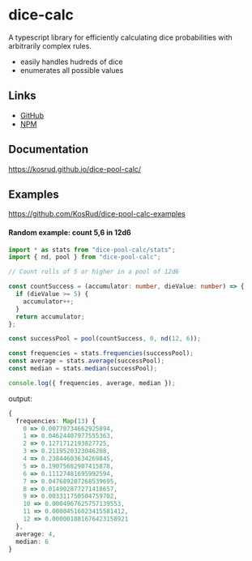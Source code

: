 # dice-calc

A typescript library for efficiently calculating dice probabilities with arbitrarily complex rules.

* easily handles hudreds of dice
* enumerates all possible values

## Links

* [GitHub](https://github.com/KosRud/dice-pool-calc)
* [NPM](https://www.npmjs.com/package/dice-pool-calc)

## Documentation

https://kosrud.github.io/dice-pool-calc/

## Examples

https://github.com/KosRud/dice-pool-calc-examples

#### Random example: count 5,6 in 12d6

```ts
import * as stats from "dice-pool-calc/stats";
import { nd, pool } from "dice-pool-calc";

// Count rolls of 5 or higher in a pool of 12d6

const countSuccess = (accumulator: number, dieValue: number) => {
  if (dieValue >= 5) {
    accumulator++;
  }
  return accumulator;
};

const successPool = pool(countSuccess, 0, nd(12, 6));

const frequencies = stats.frequencies(successPool);
const average = stats.average(successPool);
const median = stats.median(successPool);

console.log({ frequencies, average, median });
```

output:

```ts
{
  frequencies: Map(13) {
    0 => 0.00770734662925894,
    1 => 0.04624407977555363,
    2 => 0.1271712193827725,
    3 => 0.2119520323046208,
    4 => 0.23844603634269845,
    5 => 0.19075682907415878,
    6 => 0.11127481695992594,
    7 => 0.047689207268539695,
    8 => 0.014902877271418657,
    9 => 0.003311750504759702,
    10 => 0.0004967625757139553,
    11 => 0.00004516023415581412,
    12 => 0.000001881676423158921
  },
  average: 4,
  median: 6
}
```
